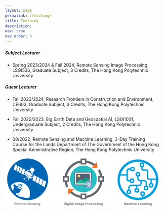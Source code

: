 ```yaml
---
layout: page
permalink: /teaching/
title: Teaching
description: 
nav: true
nav_order: 3
---
```


##### **Subject Lecturer**  

- Spring 2023/2024 & Fall 2024, Remote Sensing Image Processing, LSGI536, Graduate Subject, 3 Credits, The Hong Kong Polytechnic University


##### **Guest Lecturer**

- Fall 2023/2024, Research Frontiers in Construction and Environment, CE603, Graduate Subject, 3 Credits, The Hong Kong Polytechnic University  &emsp;

- Fall 2022/2023, Big Earth Data and Geospatial AI, LSGI1001, Undergraduate Subject, 2 Credits, The Hong Kong Polytechnic University  &emsp;

- 08/2022, Remote Sensing and Machine Learning, 3-Day Training Course for the Lands Department of The Government of the Hong Kong Special Administrative Region, The Hong Kong Polytechnic University  &emsp;


<div align=center><img src="../assets/img/teaching_area.png" alt="Teaching Area" width="650"/></div>
